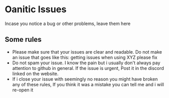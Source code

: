 # Oanitic Issues
Incase you notice a bug or other problems, leave them here

## Some rules
- Please make sure that your issues are clear and readable. Do not make an issue that goes like this: getting issues when using XYZ please fix
- Do not spam your issue. I know the pain but i usually don't always pay attention to github in general. If the issue is urgent, Post it in the discord linked on the website.
- If i close your issue with seemingly no reason you might have broken any of these rules, If you think it was a mistake you can tell me and i will re-open it
